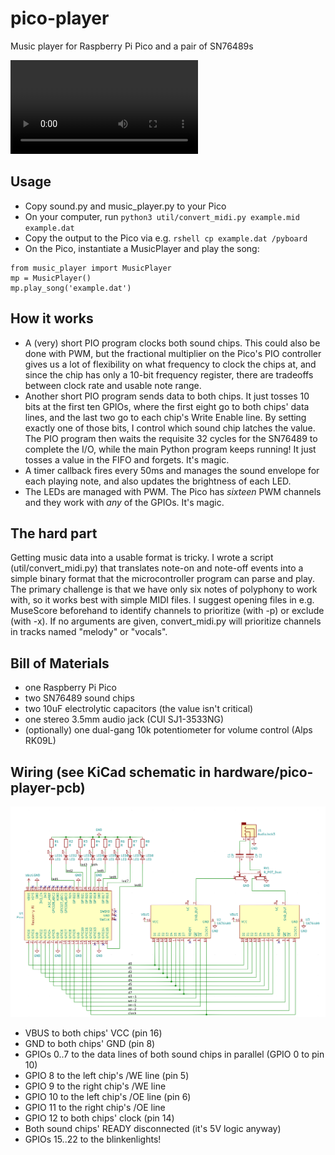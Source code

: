 # pico-player
Music player for Raspberry Pi Pico and a pair of SN76489s

![pico-player in action](https://user-images.githubusercontent.com/713453/111035663-b18e4e00-83d8-11eb-9ce9-d51c39f6256e.mov "pico-player in action")

## Usage
 * Copy sound.py and music_player.py to your Pico
 * On your computer, run `python3 util/convert_midi.py example.mid example.dat`
 * Copy the output to the Pico via e.g. `rshell cp example.dat /pyboard`
 * On the Pico, instantiate a MusicPlayer and play the song:
```
from music_player import MusicPlayer
mp = MusicPlayer()
mp.play_song('example.dat')
```

## How it works
 * A (very) short PIO program clocks both sound chips. This could also be done with PWM, but the fractional multiplier on the Pico's PIO controller gives us a lot of flexibility on what frequency to clock the chips at, and since the chip has only a 10-bit frequency register, there are tradeoffs between clock rate and usable note range.
 * Another short PIO program sends data to both chips. It just tosses 10 bits at the first ten GPIOs, where the first eight go to both chips' data lines, and the last two go to each chip's Write Enable line. By setting exactly one of those bits, I control which sound chip latches the value. The PIO program then waits the requisite 32 cycles for the SN76489 to complete the I/O, while the main Python program keeps running! It just tosses a value in the FIFO and forgets. It's magic.
 * A timer callback fires every 50ms and manages the sound envelope for each playing note, and also updates the brightness of each LED.
 * The LEDs are managed with PWM. The Pico has *sixteen* PWM channels and they work with *any* of the GPIOs. It's magic.
 
## The hard part
Getting music data into a usable format is tricky. I wrote a script (util/convert_midi.py) that translates note-on and note-off events into a simple binary format that the microcontroller program can parse and play. The primary challenge is that we have only six notes of polyphony to work with, so it works best with simple MIDI files. I suggest opening files in e.g. MuseScore beforehand to identify channels to prioritize (with -p) or exclude (with -x). If no arguments are given, convert_midi.py will prioritize channels in tracks named "melody" or "vocals".
 
## Bill of Materials
 * one Raspberry Pi Pico
 * two SN76489 sound chips
 * two 10uF electrolytic capacitors (the value isn't critical)
 * one stereo 3.5mm audio jack (CUI SJ1-3533NG)
 * (optionally) one dual-gang 10k potentiometer for volume control (Alps RK09L)
 
## Wiring (see KiCad schematic in hardware/pico-player-pcb)
![pico-player schematic](schematic.png)
 * VBUS to both chips' VCC (pin 16)
 * GND to both chips' GND (pin 8)
 * GPIOs 0..7 to the data lines of both sound chips in parallel (GPIO 0 to pin 10)
 * GPIO 8 to the left chip's /WE line (pin 5)
 * GPIO 9 to the right chip's /WE line
 * GPIO 10 to the left chip's /OE line (pin 6)
 * GPIO 11 to the right chip's /OE line
 * GPIO 12 to both chips' clock (pin 14)
 * Both sound chips' READY disconnected (it's 5V logic anyway)
 * GPIOs 15..22 to the blinkenlights!
